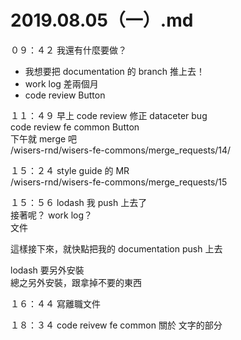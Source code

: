 # 2019.08.05（一）.md


０９：４２ 我還有什麼要做？  
- 我想要把 documentation 的 branch 推上去！
- work log 差兩個月
- code review Button

１１：４９ 早上 code review 修正 dataceter bug  
code review fe common  Button  
下午就 merge 吧  
/wisers-rnd/wisers-fe-commons/merge_requests/14/  

１５：２４ style guide 的 MR  
/wisers-rnd/wisers-fe-commons/merge_requests/15  

１５：５６ lodash 我 push 上去了  
接著呢？ work log？  
文件  

這樣接下來，就快點把我的 documentation push 上去  

lodash 要另外安裝  
總之另外安裝，跟拿掉不要的東西  

１６：４４ 寫離職文件  

１８：３４ code reivew fe common 關於 文字的部分  
